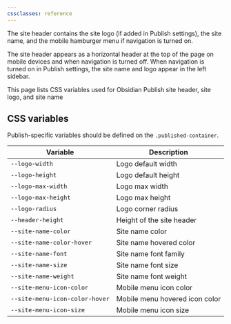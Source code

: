 ```yaml
---
cssclasses: reference
---
```

The site header contains the site logo (if added in Publish settings), the site name, and the mobile hamburger menu if navigation is turned on.

The site header appears as a horizontal header at the top of the page on mobile devices and when navigation is turned off. When navigation is turned on in Publish settings, the site name and logo appear in the left sidebar.

This page lists CSS variables used for Obsidian Publish site header, site logo, and site name

## CSS variables

Publish-specific variables should be defined on the `.published-container`.

| Variable                       | Description                    |
| ------------------------------ | ------------------------------ |
| `--logo-width`                 | Logo default width             |
| `--logo-height`                | Logo default height            |
| `--logo-max-width`             | Logo max width                 |
| `--logo-max-height`            | Logo max height                |
| `--logo-radius`                | Logo corner radius             |
| `--header-height`              | Height of the site header      |
| `--site-name-color`            | Site name color                |
| `--site-name-color-hover`      | Site name hovered color        |
| `--site-name-font`             | Site name font family          |
| `--site-name-size`             | Site name font size            |
| `--site-name-weight`           | Site name font weight          |
| `--site-menu-icon-color`       | Mobile menu icon color         |
| `--site-menu-icon-color-hover` | Mobile menu hovered icon color |
| `--site-menu-icon-size`        | Mobile menu icon size          |
